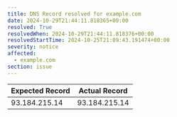 ```yaml
---
title: DNS Record resolved for example.com
date: 2024-10-29T21:44:11.818365+00:00
resolved: True
resolvedWhen: 2024-10-29T21:44:11.818376+00:00
resolvedStartTime: 2024-10-25T21:09:43.191474+00:00
severity: notice
affected:
  - example.com
section: issue
---
```


| Expected Record  | Actual Record  |
|------------------|----------------|
| 93.184.215.14 | 93.184.215.14 |
